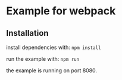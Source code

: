 # Example for webpack

## Installation

install dependencies with: 
`npm install` 

run the example with: `npm run`

the example is running on port 8080.